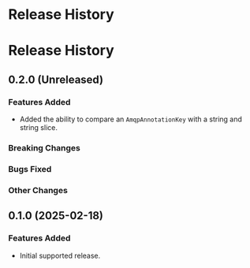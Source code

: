 # Release History

# Release History
## 0.2.0 (Unreleased)

### Features Added

- Added the ability to compare an `AmqpAnnotationKey` with a string and string slice.

### Breaking Changes

### Bugs Fixed

### Other Changes

## 0.1.0 (2025-02-18)

### Features Added

- Initial supported release.
